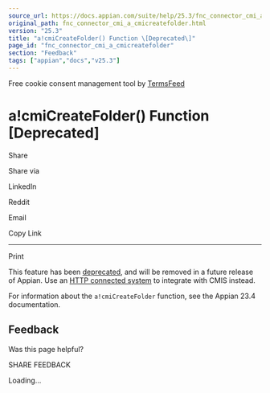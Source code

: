 ```yaml
---
source_url: https://docs.appian.com/suite/help/25.3/fnc_connector_cmi_a_cmicreatefolder.html
original_path: fnc_connector_cmi_a_cmicreatefolder.html
version: "25.3"
title: "a!cmiCreateFolder() Function \[Deprecated\]"
page_id: "fnc_connector_cmi_a_cmicreatefolder"
section: "Feedback"
tags: ["appian","docs","v25.3"]
---
```



Free cookie consent management tool by [TermsFeed](https://www.termsfeed.com/)

# a!cmiCreateFolder() Function \[Deprecated\]

Share

Share via

LinkedIn

Reddit

Email

Copy Link

* * *

Print

This feature has been [deprecated](Deprecated_Features.html), and will be removed in a future release of Appian. Use an [HTTP connected system](http-connected-system.html) to integrate with CMIS instead.

For information about the `a!cmiCreateFolder` function, see the Appian 23.4 documentation.

## Feedback

Was this page helpful?

SHARE FEEDBACK

Loading...